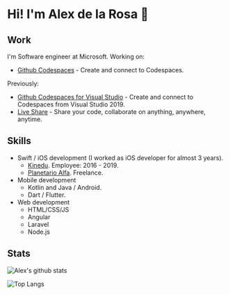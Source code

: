 # Hi! I'm Alex de la Rosa 👋

## Work
I'm Software engineer at Microsoft. Working on:
- [Github Codespaces](https://github.com/features/codespaces/) - Create and connect to Codespaces.

Previously:
- [Github Codespaces for Visual Studio](https://github.com/features/codespaces/) - Create and connect to Codespaces from Visual Studio 2019.
- [Live Share](https://aka.ms/vsls) - Share your code, collaborate on anything, anywhere, anytime.

## Skills
- Swift / iOS development (I worked as iOS developer for almost 3 years).
  - [Kinedu](https://apps.apple.com/us/app/kinedu-baby-development-plan/id741277284). Employee: 2016 - 2019.
  - [Planetario Alfa](). Freelance.
- Mobile development
  - Kotlin and Java / Android. 
  - Dart / Flutter.
- Web development
  - HTML/CSS/JS
  - Angular
  - Laravel
  - Node.js
  
## Stats
![Alex's github stats](https://github-readme-stats.vercel.app/api?username=aletsdelarosa&count_private=true&show_icons=true)

![Top Langs](https://github-readme-stats.vercel.app/api/top-langs/?username=aletsdelarosa&langs_count=10)

<!-- ![ReadMe Card](https://github-readme-stats.vercel.app/api/pin/?username=aletsdelarosa&repo=aletsdelarosa.github.io) -->

